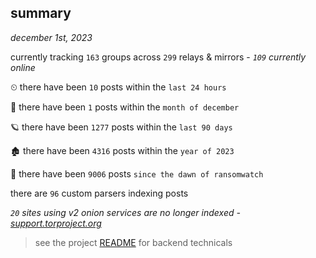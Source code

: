 
## summary
_december 1st, 2023_

currently tracking `163` groups across `299` relays & mirrors - _`109` currently online_

⏲ there have been `10` posts within the `last 24 hours`

🦈 there have been `1` posts within the `month of december`

🪐 there have been `1277` posts within the `last 90 days`

🏚 there have been `4316` posts within the `year of 2023`

🦕 there have been `9006` posts `since the dawn of ransomwatch`

there are `96` custom parsers indexing posts

_`20` sites using v2 onion services are no longer indexed - [support.torproject.org](https://support.torproject.org/onionservices/v2-deprecation/)_

> see the project [README](https://github.com/joshhighet/ransomwatch#ransomwatch--) for backend technicals
